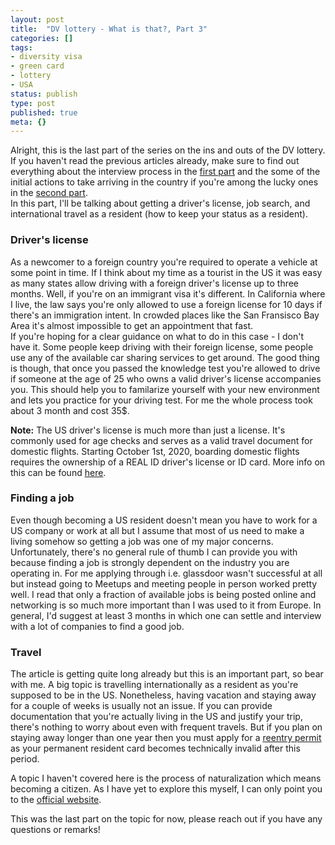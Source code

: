 ```yaml
---
layout: post
title:  "DV lottery - What is that?, Part 3"
categories: []
tags:
- diversity visa
- green card
- lottery
- USA
status: publish
type: post
published: true
meta: {}
---
```

Alright, this is the last part of the series on the ins and outs of the DV lottery. If you haven't read the previous articles already, make sure to find out everything about the interview process in the [first part][first-part] and the some of the initial actions to take arriving in the country if you're among the lucky ones in the [second part][second-part].  
In this part, I'll be talking about getting a driver's license, job search, and international travel as a resident (how to keep your status as a resident).

### Driver's license
As a newcomer to a foreign country you're required to operate a vehicle at some point in time. If I think about my time as a tourist in the US it was easy as many states allow driving with a foreign driver's license up to three months. Well, if you're on an immigrant visa it's different. In California where I live, the law says you're only allowed to use a foreign license for 10 days if there's an immigration intent. In crowded places like the San Fransisco Bay Area it's almost impossible to get an appointment that fast.  
If you're hoping for a clear guidance on what to do in this case - I don't have it. Some people keep driving with their foreign license, some people use any of the available car sharing services to get around. The good thing is though, that once you passed the knowledge test you're allowed to drive if someone at the age of 25 who owns a valid driver's license accompanies you. This should help you to familarize yourself with your new environment and lets you practice for your driving test. For me the whole process took about 3 month and cost 35$.

**Note:** The US driver's license is much more than just a license. It's commonly used for age checks and serves as a valid travel document for domestic flights. Starting October 1st, 2020, boarding domestic flights requires the ownership of a REAL ID driver's license or ID card. More info on this can be found [here][ca-realid].

### Finding a job
Even though becoming a US resident doesn't mean you have to work for a US company or work at all but I assume that most of us need to make a living somehow so getting a job was one of my major concerns. Unfortunately, there's no general rule of thumb I can provide you with because finding a job is strongly dependent on the industry you are operating in. For me applying through i.e. glassdoor wasn't successful at all but instead going to Meetups and meeting people in person worked pretty well. I read that only a fraction of available jobs is being posted online and networking is so much more important than I was used to it from Europe. In general, I'd suggest at least 3 months in which one can settle and interview with a lot of companies to find a good job.

### Travel
The article is getting quite long already but this is an important part, so bear with me. A big topic is travelling internationally as a resident as you're supposed to be in the US. Nonetheless, having vacation and staying away for a couple of weeks is usually not an issue. If you can provide documentation that you're actually living in the US and justify your trip, there's nothing to worry about even with frequent travels. But if you plan on staying away longer than one year then you must apply for a [reentry permit][uscis-reentry] as your permanent resident card becomes technically invalid after this period.

A topic I haven't covered here is the process of naturalization which means becoming a citizen. As I have yet to explore this myself, I can only point you to the [official website][naturalization].

This was the last part on the topic for now, please reach out if you have any questions or remarks!

[first-part]: /blog/dv-lottery-part-1
[second-part]: /blog/dv-lottery-part-2
[ca-realid]: https://www.dmv.ca.gov/portal/dmv/detail/realid
[uscis-reentry]: https://www.uscis.gov/sites/default/files/USCIS/Resources/B5en.pdf
[naturalization]: https://www.uscis.gov/citizenship/educators/naturalization-information